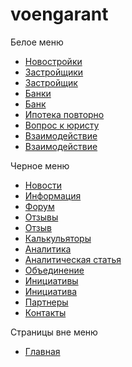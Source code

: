 # voengarant
Белое меню
<ul>
<li><a href="http://voengarant.soffia.by/app/novostroiki.html">Новостройки</a></li>
<li><a href="http://voengarant.soffia.by/app/zastroishchiki.html">Застройщики</a></li>
<li><a href="http://voengarant.soffia.by/app/zastroishchik.html">Застройщик</a></li>
<li><a href="http://voengarant.soffia.by/app/banks.html">Банки</a></li>
<li><a href="http://voengarant.soffia.by/app/bank.html">Банк</a></li>
<li><a href="http://voengarant.soffia.by/app/ipoteka-povtorno.html">Ипотека повторно</a></li>
<li><a href="http://voengarant.soffia.by/app/question-lawyer.html">Вопрос к юристу</a></li>
<li><a href="http://voengarant.soffia.by/app/vzaimodeistvie.html">Взаимодействие</a></li>
<li><a href="http://voengarant.soffia.by/app/control.html">Взаимодействие</a></li>
</ul>

Черное меню
<ul>
<li><a href="http://voengarant.soffia.by/app/news.html">Новости</a></li>
<li><a href="#">Информация</a></li>
<li><a href="#">Форум</a></li>
<li><a href="http://voengarant.soffia.by/app/reviews.html">Отзывы</a></li>
<li><a href="http://voengarant.soffia.by/app/review.html">Отзыв</a></li>
<li><a href="http://voengarant.soffia.by/app/calculator.html">Калькульяторы</a></li>
<li><a href="http://voengarant.soffia.by/app/analitic.html">Аналитика</a></li>
<li><a href="http://voengarant.soffia.by/app/analitic-list.html">Аналитическая статья</a></li>
<li><a href="http://voengarant.soffia.by/app/union.html">Объединение</a></li>
<li><a href="http://voengarant.soffia.by/app/initiatives.html">Инициативы</a></li>
<li><a href="http://voengarant.soffia.by/app/initiative.html">Инициатива</a></li>
<li><a href="#">Партнеры</a></li>
<li><a href="http://voengarant.soffia.by/app/contact.html">Контакты</a></li>
</ul>

Страницы вне меню
<ul>

<li><a href="http://voengarant.soffia.by">Главная</a></li>
</ul>
